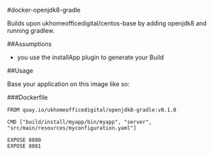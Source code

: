 #docker-openjdk8-gradle

Builds upon ukhomeofficedigital/centos-base by adding openjdk8 and running gradlew.

##Assumptions

* you use the installApp plugin to generate your Build

##Usage

Base your application on this image like so:

###Dockerfile
```
FROM quay.io/ukhomeofficedigital/openjdk8-gradle:v0.1.0

CMD ["build/install/myapp/bin/myapp", "server", "src/main/resources/myconfiguration.yaml"]

EXPOSE 8080
EXPOSE 8081
```
